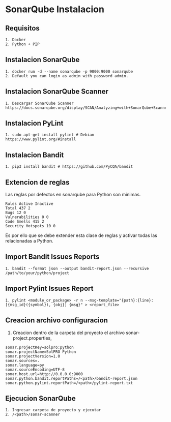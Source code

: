  
# SonarQube  Instalacion

## Requisitos

```
1. Docker
2. Python + PIP
```

## Instalacion SonarQube

```
1. docker run -d --name sonarqube -p 9000:9000 sonarqube
2. Default you can login as admin with password admin.
```

## Instalacion SonarQube Scanner

```
1. Descargar SonarQube Scanner 
https://docs.sonarqube.org/display/SCAN/Analyzing+with+SonarQube+Scanner
```

## Instalacion PyLint

```
1. sudo apt-get install pylint # Debian https://www.pylint.org/#install
```

## Instalacion Bandit

```
1. pip3 install bandit # https://github.com/PyCQA/bandit
```

## Extencion de reglas

Las reglas por defectos en sonarqube para Python son minimas. 

```
Rules Active Inactive
Total 437 2
Bugs 12 0
Vulnerabilities 0 0
Code Smells 415 2
Security Hotspots 10 0
```

Es por ello que se debe extender esta clase de reglas y activar todas las relacionadas a Python.


## Import Bandit Issues Reports

```
1. bandit --format json --output bandit-report.json --recursive /path/to/your/python/project
```

## Import Pylint Issues Report


```
1. pylint <module_or_package> -r n --msg-template="{path}:{line}: [{msg_id}({symbol}), {obj}] {msg}" > <report_file> 
```

## Creacion archivo configuracion

1. Creacion dentro de la carpeta del proyecto el archivo sonar-project.properties,

```
sonar.projectKey=solpro:python
sonar.projectName=SolPRO Python
sonar.projectVersion=1.0
sonar.sources=.
sonar.language=py
sonar.sourceEncoding=UTF-8
sonar.host.url=http://0.0.0.0:9000
sonar.python.bandit.reportPaths=/<path>/bandit-report.json
sonar.python.pylint.reportPath=/<path>/pylint-report.txt
```

## Ejecucion SonarQube


```
1. Ingresar carpeta de proyecto y ejecutar
2. /<path>/sonar-scanner
```
